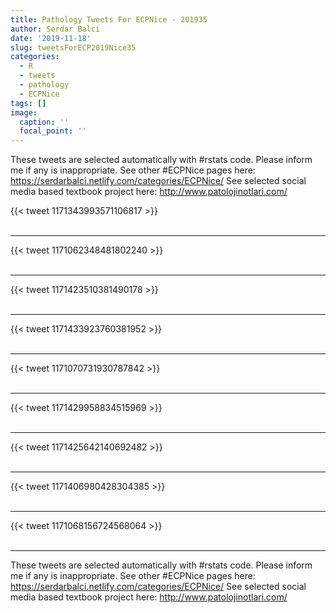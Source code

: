 ```yaml
---
title: Pathology Tweets For ECPNice - 201935
author: Serdar Balci
date: '2019-11-18'
slug: tweetsForECP2019Nice35
categories:
  - R
  - tweets
  - pathology
  - ECPNice
tags: []
image:
  caption: ''
  focal_point: ''
---
```



These tweets are selected automatically with #rstats code. Please inform me if any is inappropriate.
See other #ECPNice pages here: https://serdarbalci.netlify.com/categories/ECPNice/ 
See selected social media based textbook project here: http://www.patolojinotlari.com/

{{< tweet 1171343993571106817 >}}
<br>
<br>
<hr>
{{< tweet 1171062348481802240 >}}
<br>
<br>
<hr>
{{< tweet 1171423510381490178 >}}
<br>
<br>
<hr>
{{< tweet 1171433923760381952 >}}
<br>
<br>
<hr>
{{< tweet 1171070731930787842 >}}
<br>
<br>
<hr>
{{< tweet 1171429958834515969 >}}
<br>
<br>
<hr>
{{< tweet 1171425642140692482 >}}
<br>
<br>
<hr>
{{< tweet 1171406980428304385 >}}
<br>
<br>
<hr>
{{< tweet 1171068156724568064 >}}
<br>
<br>
<hr>


These tweets are selected automatically with #rstats code. Please inform me if any is inappropriate.
See other #ECPNice pages here: https://serdarbalci.netlify.com/categories/ECPNice/ 
See selected social media based textbook project here: http://www.patolojinotlari.com/
